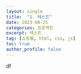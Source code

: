 ```yaml
---
layout: single
title:  "1. 테스트"
date: 2023-08-25
categories: 프로젝트
excerpt: 테스트
tag: [쇼핑몰, html, css, js]
toc: true
author_profile: false
---
```

df